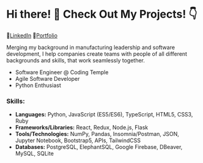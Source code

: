 # Hi there! 👋 Check Out My Projects! 👇
🤝[LinkedIn](https://www.linkedin.com/in/joshua-cunningham-wa/)   📂[Portfolio](https://joshsportfolio.gatsbyjs.io/)

Merging my background in manufacturing leadership and software development,
I help companies create teams with people of all different backgrounds and skills, that work seamlessly together.

- Software Engineer @ Coding Temple
- Agile Software Developer
- Python Enthusiast

### Skills:
- **Languages:** Python, JavaScript (ES5/ES6), TypeScript, HTML5, CSS3, Ruby
- **Frameworks/Libraries:** React, Redux, Node.js, Flask
- **Tools/Technologies:** NumPy, Pandas, Insomnia/Postman, JSON, Jupyter Notebook, Bootstrap5, APIs, TailwindCSS
- **Databases:** PostgreSQL, ElephantSQL, Google Firebase, DBeaver, MySQL, SQLite
